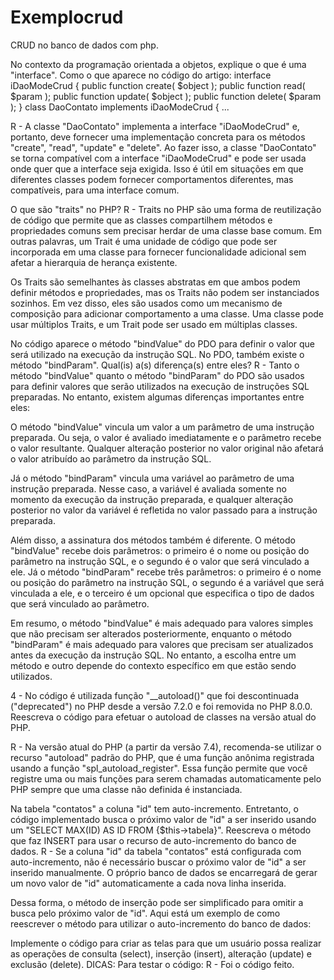 # Exemplocrud
CRUD no banco de dados com php.


No contexto da programação orientada a objetos, explique o que é uma "interface". Como o que aparece no código do artigo: interface iDaoModeCrud { public function create( $object ); public function read( $param ); public function update( $object ); public function delete( $param ); }
class DaoContato implements iDaoModeCrud { ...

R - A classe "DaoContato" implementa a interface "iDaoModeCrud" e, portanto, deve fornecer uma implementação concreta para os métodos "create", "read", "update" e "delete". Ao fazer isso, a classe "DaoContato" se torna compatível com a interface "iDaoModeCrud" e pode ser usada onde quer que a interface seja exigida. Isso é útil em situações em que diferentes classes podem fornecer comportamentos diferentes, mas compatíveis, para uma interface comum.

O que são "traits" no PHP?
R - Traits no PHP são uma forma de reutilização de código que permite que as classes compartilhem métodos e propriedades comuns sem precisar herdar de uma classe base comum. Em outras palavras, um Trait é uma unidade de código que pode ser incorporada em uma classe para fornecer funcionalidade adicional sem afetar a hierarquia de herança existente.

Os Traits são semelhantes às classes abstratas em que ambos podem definir métodos e propriedades, mas os Traits não podem ser instanciados sozinhos. Em vez disso, eles são usados como um mecanismo de composição para adicionar comportamento a uma classe. Uma classe pode usar múltiplos Traits, e um Trait pode ser usado em múltiplas classes.

No código aparece o método "bindValue" do PDO para definir o valor que será utilizado na execução da instrução SQL. No PDO, também existe o método "bindParam". Qual(is) a(s) diferença(s) entre eles?
R - Tanto o método "bindValue" quanto o método "bindParam" do PDO são usados para definir valores que serão utilizados na execução de instruções SQL preparadas. No entanto, existem algumas diferenças importantes entre eles:

O método "bindValue" vincula um valor a um parâmetro de uma instrução preparada. Ou seja, o valor é avaliado imediatamente e o parâmetro recebe o valor resultante. Qualquer alteração posterior no valor original não afetará o valor atribuído ao parâmetro da instrução SQL.

Já o método "bindParam" vincula uma variável ao parâmetro de uma instrução preparada. Nesse caso, a variável é avaliada somente no momento da execução da instrução preparada, e qualquer alteração posterior no valor da variável é refletida no valor passado para a instrução preparada.

Além disso, a assinatura dos métodos também é diferente. O método "bindValue" recebe dois parâmetros: o primeiro é o nome ou posição do parâmetro na instrução SQL, e o segundo é o valor que será vinculado a ele. Já o método "bindParam" recebe três parâmetros: o primeiro é o nome ou posição do parâmetro na instrução SQL, o segundo é a variável que será vinculada a ele, e o terceiro é um opcional que especifica o tipo de dados que será vinculado ao parâmetro.

Em resumo, o método "bindValue" é mais adequado para valores simples que não precisam ser alterados posteriormente, enquanto o método "bindParam" é mais adequado para valores que precisam ser atualizados antes da execução da instrução SQL. No entanto, a escolha entre um método e outro depende do contexto específico em que estão sendo utilizados.

4 - No código é utilizada função "__autoload()" que foi descontinuada ("deprecated") no PHP desde a versão 7.2.0 e foi removida no PHP 8.0.0. Reescreva o código para efetuar o autoload de classes na versão atual do PHP.

R - Na versão atual do PHP (a partir da versão 7.4), recomenda-se utilizar o recurso "autoload" padrão do PHP, que é uma função anônima registrada usando a função "spl_autoload_register". Essa função permite que você registre uma ou mais funções para serem chamadas automaticamente pelo PHP sempre que uma classe não definida é instanciada.

Na tabela "contatos" a coluna "id" tem auto-incremento. Entretanto, o código implementado busca o próximo valor de "id" a ser inserido usando um "SELECT MAX(ID) AS ID FROM {$this->tabela}". Reescreva o método que faz INSERT para usar o recurso de auto-incremento do banco de dados.
R - Se a coluna "id" da tabela "contatos" está configurada com auto-incremento, não é necessário buscar o próximo valor de "id" a ser inserido manualmente. O próprio banco de dados se encarregará de gerar um novo valor de "id" automaticamente a cada nova linha inserida.

Dessa forma, o método de inserção pode ser simplificado para omitir a busca pelo próximo valor de "id". Aqui está um exemplo de como reescrever o método para utilizar o auto-incremento do banco de dados:

Implemente o código para criar as telas para que um usuário possa realizar as operações de consulta (select), inserção (insert), alteração (update) e exclusão (delete).
DICAS: Para testar o código: R - Foi o código feito.
